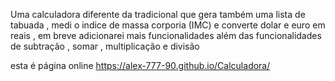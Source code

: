 Uma calculadora diferente da tradicional que gera também uma lista de tabuada , medi o indice de massa corporia (IMC) e converte dolar e euro em reais ,  em breve adicionarei mais funcionalidades
além das funcionalidades de subtração , somar , multiplicação e divisão 

esta é página online https://alex-777-90.github.io/Calculadora/



